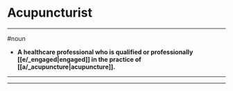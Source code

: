 # Acupuncturist
---
#noun
- **A healthcare professional who is qualified or professionally [[e/_engaged|engaged]] in the practice of [[a/_acupuncture|acupuncture]].**
---
---
